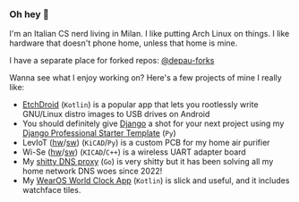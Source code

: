 ### Oh hey 👋

I'm an Italian CS nerd living in Milan. I like putting Arch Linux on things. I like hardware that doesn't phone home, unless that home is mine.

I have a separate place for forked repos: [@depau-forks](https://github.com/depau-forks)

Wanna see what I enjoy working on? Here's a few projects of mine I really like:

- [EtchDroid](https://github.com/EtchDroid/EtchDroid) (`Kotlin`) is a popular app that lets you rootlessly write GNU/Linux distro images to USB drives on Android
- You should definitely give [Django](https://www.djangoproject.com/) a shot for your next project using my [Django Professional Starter Template](https://github.com/depau/django-pro-template) (`Py`)
- LevIoT ([hw](https://github.com/depau/leviot-hw)/[sw](https://github.com/depau/leviot-sw)) (`KiCAD`/`Py`) is a custom PCB for my home air purifier
- Wi-Se ([hw](https://github.com/depau/wi-se-hw)/[sw](https://github.com/depau/wi-se-sw)) (`KICAD`/`C++`) is a wireless UART adapter board
- My [shitty DNS proxy](https://github.com/depau/shitty-dns-proxy/) (`Go`) is very shitty but it has been solving all my home network DNS woes since 2022!
- My [WearOS World Clock App](https://github.com/depau/wearos-world-clock-tile) (`Kotlin`) is slick and useful, and it includes watchface tiles.
